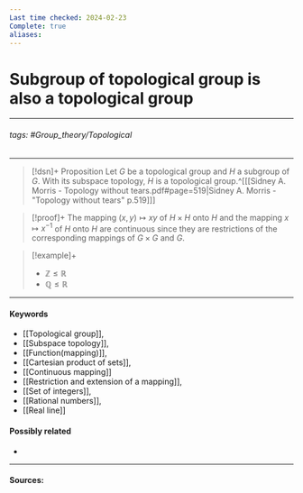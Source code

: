 ```yaml
---
Last time checked: 2024-02-23
Complete: true
aliases:
---
```

# Subgroup of topological group is also a topological group
***
###### tags: #Group_theory/Topological 
***
>[!dsn]+ Proposition
>Let $G$ be a topological group and $H$ a subgroup of $G$. With its subspace topology, $H$ is a topological group.^[[[Sidney A. Morris - Topology without tears.pdf#page=519|Sidney A. Morris - "Topology without tears" p.519]]]

>[!proof]+
>The mapping $(x,y)\mapsto xy$ of $H\times H$ onto $H$ and the mapping $x\mapsto x^{-1}$ of $H$ onto $H$ are continuous since they are restrictions of the corresponding mappings of $G\times G$ and $G$.

>[!example]+ 
>- $\mathbb{Z}\le\mathbb{R}$
>- $\mathbb{Q}\le\mathbb{R}$
***
#### Keywords
- [[Topological group]],
- [[Subspace topology]],
- [[Function(mapping)]],
- [[Cartesian product of sets]],
- [[Continuous mapping]]
- [[Restriction and extension of a mapping]],
- [[Set of integers]],
- [[Rational numbers]],
- [[Real line]]
#### Possibly related
- 
***
#### Sources: